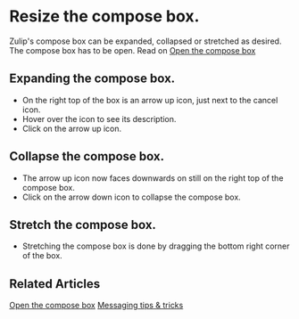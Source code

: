 # Resize the compose box.

Zulip's compose box can be expanded, collapsed or stretched as desired.
The compose box has to be open. Read on [Open the compose box](/help/open-the-compose-box)

## Expanding the compose box.
* On the right top of the box is an arrow up icon, just next to the cancel icon.
* Hover over the icon to see its description.
* Click on the arrow up icon.

## Collapse the compose box.
* The arrow up icon now faces downwards on still on the right top of the compose box.
* Click on the arrow down icon to collapse the compose box.

## Stretch the compose box.
* Stretching the compose box is done by dragging the bottom right corner of the box.

## Related Articles
[Open the compose box](/help/open-the-compose-box)
[Messaging tips & tricks](/help/messaging-tips)